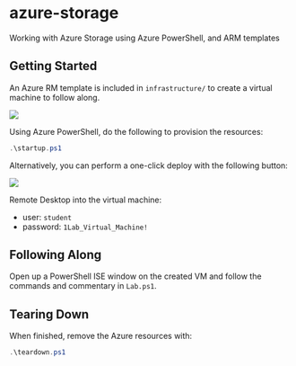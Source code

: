 # azure-storage
Working with Azure Storage using Azure PowerShell, and ARM templates

## Getting Started
An Azure RM template is included in `infrastructure/` to create a virtual machine to follow along.

<a href="http://armviz.io/#/?load=https%3A%2F%2Fraw.githubusercontent.com%2Flrakai%2Fazure-storages%2Fmaster%2Finfrastructure%2Farm-template.json">
    <img src="https://camo.githubusercontent.com/536ab4f9bc823c2e0ce72fb610aafda57d8c6c12/687474703a2f2f61726d76697a2e696f2f76697375616c697a65627574746f6e2e706e67" data-canonical-src="http://armviz.io/visualizebutton.png" style="max-width:100%;">
</a> 

Using Azure PowerShell, do the following to provision the resources:
```ps1
.\startup.ps1
```
Alternatively, you can perform a one-click deploy with the following button:

<a href="https://portal.azure.com/#create/Microsoft.Template/uri/https%3A%2F%2Fraw.githubusercontent.com%2Flrakai%2Fazure-storage%2Fmaster%2Finfrastructure%2Farm-template.json">
    <img src="https://camo.githubusercontent.com/9285dd3998997a0835869065bb15e5d500475034/687474703a2f2f617a7572656465706c6f792e6e65742f6465706c6f79627574746f6e2e706e67" data-canonical-src="http://azuredeploy.net/deploybutton.png" style="max-width:100%;">
</a>

Remote Desktop into the virtual machine:
- user: `student`
- password: `1Lab_Virtual_Machine!`

## Following Along
Open up a PowerShell ISE window on the created VM and follow the commands and commentary in `Lab.ps1`.

## Tearing Down
When finished, remove the Azure resources with:
```ps1
.\teardown.ps1
```